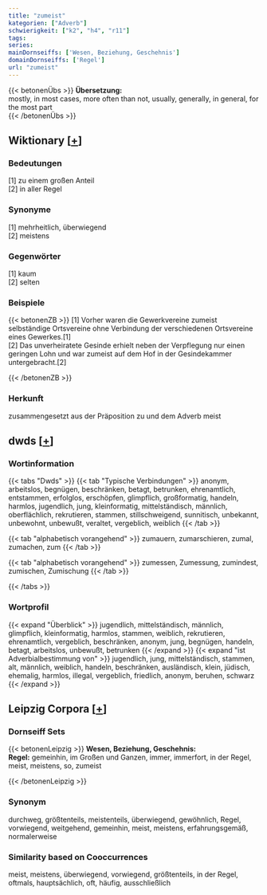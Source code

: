 ```yaml
---
title: "zumeist"
kategorien: ["Adverb"]
schwierigkeit: ["k2", "h4", "r11"]
tags:
series:
mainDornseiffs: ['Wesen, Beziehung, Geschehnis']
domainDornseiffs: ['Regel']
url: "zumeist"
---
```


{{< betonenÜbs >}}
**Übersetzung:**  
mostly, in most cases, more often than not, usually, generally, in general, for the most part  
{{< /betonenÜbs >}}

## Wiktionary [[+](https://de.wiktionary.org/wiki/zumeist)]

### Bedeutungen
[1] zu einem großen Anteil  
[2] in aller Regel  

### Synonyme
[1] mehrheitlich, überwiegend  
[2] meistens  

### Gegenwörter
[1] kaum  
[2] selten  

### Beispiele
{{< betonenZB >}}
[1] Vorher waren die Gewerkvereine zumeist selbständige Ortsvereine ohne Verbindung der verschiedenen Ortsvereine eines Gewerkes.[1]  
[2] Das unverheiratete Gesinde erhielt neben der Verpflegung nur einen geringen Lohn und war zumeist auf dem Hof in der Gesindekammer untergebracht.[2]  

{{< /betonenZB >}}
### Herkunft
zusammengesetzt aus der Präposition zu und dem Adverb meist  



## dwds [[+](https://www.dwds.de/wb/zumeist)]

### Wortinformation
{{< tabs "Dwds" >}}
{{< tab "Typische Verbindungen" >}}
anonym, arbeitslos, begnügen, beschränken, betagt, betrunken, ehrenamtlich, entstammen, erfolglos, erschöpfen, glimpflich, großformatig, handeln, harmlos, jugendlich, jung, kleinformatig, mittelständisch, männlich, oberflächlich, rekrutieren, stammen, stillschweigend, sunnitisch, unbekannt, unbewohnt, unbewußt, veraltet, vergeblich, weiblich
{{< /tab >}}

{{< tab "alphabetisch vorangehend" >}}
zumauern, zumarschieren, zumal, zumachen, zum
{{< /tab >}}

{{< tab "alphabetisch vorangehend" >}}
zumessen, Zumessung, zumindest, zumischen, Zumischung
{{< /tab >}}

{{< /tabs >}}

### Wortprofil
{{< expand "Überblick" >}} jugendlich, mittelständisch, männlich, glimpflich, kleinformatig, harmlos, stammen, weiblich, rekrutieren, ehrenamtlich, vergeblich, beschränken, anonym, jung, begnügen, handeln, betagt, arbeitslos, unbewußt, betrunken {{< /expand >}}
{{< expand "ist Adverbialbestimmung von" >}} jugendlich, jung, mittelständisch, stammen, alt, männlich, weiblich, handeln, beschränken, ausländisch, klein, jüdisch, ehemalig, harmlos, illegal, vergeblich, friedlich, anonym, beruhen, schwarz {{< /expand >}}

## Leipzig Corpora [[+](https://corpora.uni-leipzig.de/en/res?word=zumeist&corpusId=deu_newscrawl-public_2018)]

### Dornseiff Sets
{{< betonenLeipzig >}}
**Wesen, Beziehung, Geschehnis:**  
**Regel:** gemeinhin, im Großen und Ganzen, immer, immerfort, in der Regel, meist, meistens, so, zumeist  

{{< /betonenLeipzig >}}

### Synonym
durchweg, größtenteils, meistenteils, überwiegend, gewöhnlich, Regel, vorwiegend, weitgehend, gemeinhin, meist, meistens, erfahrungsgemäß, normalerweise


### Similarity based on Cooccurrences
meist, meistens, überwiegend, vorwiegend, größtenteils, in der Regel, oftmals, hauptsächlich, oft, häufig, ausschließlich

